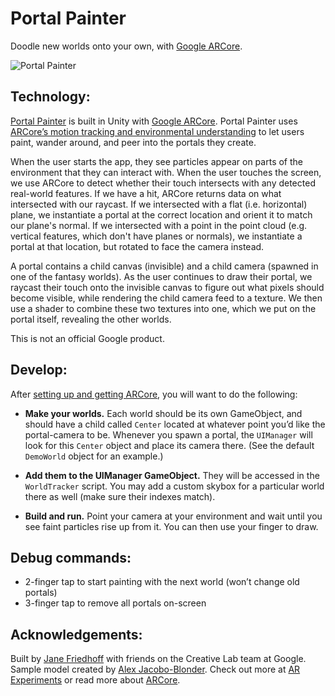 # Portal Painter

Doodle new worlds onto your own, with [Google ARCore](https://developers.google.com/ar).

![Portal Painter](portal-painter.gif)

## Technology:

[Portal Painter](http://www.experiments.with.google.com/ar/portal-painter) is built in Unity with [Google ARCore](https://developers.google.com/ar). Portal Painter uses [ARCore’s motion tracking and environmental understanding](https://developers.google.com/ar/discover/concepts) to let users paint, wander around, and peer into the portals they create.

When the user starts the app, they see particles appear on parts of the environment that they can interact with. When the user touches the screen, we use ARCore to detect whether their touch intersects with any detected real-world features. If we have a hit, ARCore returns data on what intersected with our raycast. If we intersected with a flat (i.e. horizontal) plane, we instantiate a portal at the correct location and orient it to match our plane's normal. If we intersected with a point in the point cloud (e.g. vertical features, which don't have planes or normals), we instantiate a portal at that location, but rotated to face the camera instead.

A portal contains a child canvas (invisible) and a child camera (spawned in one of the fantasy worlds). As the user continues to draw their portal, we raycast their touch onto the invisible canvas to figure out what pixels should become visible, while rendering the child camera feed to a texture. We then use a shader to combine these two textures into one, which we put on the portal itself, revealing the other worlds.

This is not an official Google product.

## Develop:

After [setting up and getting ARCore](https://developers.google.com/ar/develop/unity/getting-started), you will want to do the following:

* **Make your worlds.** Each world should be its own GameObject, and should have a child called `Center` located at whatever point you’d like the portal-camera to be. Whenever you spawn a portal, the `UIManager` will look for this `Center` object and place its camera there. (See the default `DemoWorld` object for an example.)

* **Add them to the UIManager GameObject.** They will be accessed in the `WorldTracker` script. You may add a custom skybox for a particular world there as well (make sure their indexes match).

* **Build and run.** Point your camera at your environment and wait until you see faint particles rise up from it. You can then use your finger to draw.

## Debug commands:

* 2-finger tap to start painting with the next world (won’t change old portals)
* 3-finger tap to remove all portals on-screen

## Acknowledgements:

Built by [Jane Friedhoff](http://www.janefriedhoff.com) with friends on the Creative Lab team at Google. Sample model created by [Alex Jacobo-Blonder](http://ajacoboblonder.com/). Check out more at [AR Experiments](https://experiments.withgoogle.com/ar/) or read more about [ARCore](https://developers.google.com/ar).  
